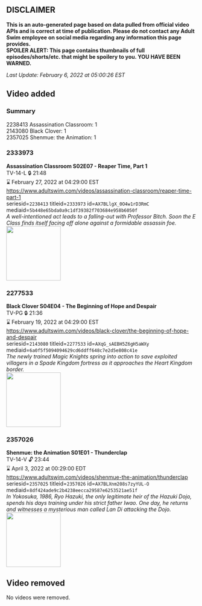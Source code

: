## DISCLAIMER
**This is an auto-generated page based on data pulled from official video APIs and is correct at time of publication. Please do not contact any Adult Swim employee on social media regarding any information this page provides.**  
**SPOILER ALERT: This page contains thumbnails of full episodes/shorts/etc. that might be spoilery to you. YOU HAVE BEEN WARNED.**  

_Last Update: February 6, 2022 at 05:00:26 EST_
## Video added
### Summary
2238413 Assassination Classroom: 1  
2143080 Black Clover: 1  
2357025 Shenmue: the Animation: 1  
### 2333973
**Assassination Classroom S02E07 - Reaper Time, Part 1**  
TV-14-L 🔒 21:48  
⌛ February 27, 2022 at 04:29:00 EST  
https://www.adultswim.com/videos/assassination-classroom/reaper-time-part-1  
seriesid=`2238413` titleid=`2333973` id=`AX7BLlgX_0O4w1rD3RmC` mediaid=`5b448e65bda0a9c1df39382f703684e958b6050f`  
_A well-intentioned act leads to a falling-out with Professor Bitch. Soon the E Class finds itself facing off alone against a formidable assassin foe._  
<a href="https://media.cdn.adultswim.com/uploads/20220203/thumbnails/2_222315294-AssassinationClassroom_29_ReaperTime_Part1.png"><img src="https://media.cdn.adultswim.com/uploads/20220203/thumbnails/2_222315294-AssassinationClassroom_29_ReaperTime_Part1.png" height="144px" /></a>
### 2277533
**Black Clover S04E04 - The Beginning of Hope and Despair**  
TV-PG 🔒 21:36  
⌛ February 19, 2022 at 04:29:00 EST  
https://www.adultswim.com/videos/black-clover/the-beginning-of-hope-and-despair  
seriesid=`2143080` titleid=`2277533` id=`AXqG_sAEBH5Z6gH5aWXy` mediaid=`6a0f5f5094094629cd6ddff648c7e2d5e808c41e`  
_The newly trained Magic Knights spring into action to save exploited villagers in a Spade Kingdom fortress as it approaches the Heart Kingdom border._  
<a href="https://media.cdn.adultswim.com/uploads/20210709/thumbnails/2_21791112483-BlackClover_158_TheBeginningOfHopeAndDespair.png"><img src="https://media.cdn.adultswim.com/uploads/20210709/thumbnails/2_21791112483-BlackClover_158_TheBeginningOfHopeAndDespair.png" height="144px" /></a>
### 2357026
**Shenmue: the Animation S01E01 - Thunderclap**  
TV-14-V 🔓 23:44  
⌛ April 3, 2022 at 00:29:00 EDT  
https://www.adultswim.com/videos/shenmue-the-animation/thunderclap  
seriesid=`2357025` titleid=`2357026` id=`AX7BLXnm208s7zyYUL-O` mediaid=`8df424ade9c2b4238eecca29587e6253521ae51f`  
_In Yokosuka, 1986, Ryo Hazuki, the only legitimate heir of the Hazuki Dojo, spends his days training under his strict father Iwao. One day, he returns and witnesses a mysterious man called Lan Di attacking the Dojo._  
<a href="https://media.cdn.adultswim.com/uploads/20220203/thumbnails/2_2223151228-ShenmueTheAnimation_001_Thunderclap.png"><img src="https://media.cdn.adultswim.com/uploads/20220203/thumbnails/2_2223151228-ShenmueTheAnimation_001_Thunderclap.png" height="144px" /></a>
## Video removed
No videos were removed.  
